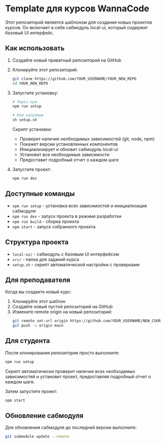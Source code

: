 # Template для курсов WannaCode

Этот репозиторий является шаблоном для создания новых проектов курсов. Он включает в себя сабмодуль local-ui, который содержит базовый UI интерфейс.

## Как использовать

1. Создайте новый приватный репозиторий на GitHub
2. Клонируйте этот репозиторий:
   ```bash
   git clone https://github.com/YOUR_USERNAME/YOUR_NEW_REPO
   cd YOUR_NEW_REPO
   ```

3. Запустите установку:
   ```bash
   # Через npm
   npm run setup

   # Или напрямую
   sh setup.sh
   ```

   Скрипт установки:
   - Проверит наличие необходимых зависимостей (git, node, npm)
   - Покажет версии установленных компонентов
   - Инициализирует и обновит сабмодуль local-ui
   - Установит все необходимые зависимости
   - Предоставит подробный отчет о каждом шаге

4. Запустите проект:
   ```bash
   npm run dev
   ```

## Доступные команды

- `npm run setup` - установка всех зависимостей и инициализация сабмодуля
- `npm run dev` - запуск проекта в режиме разработки
- `npm run build` - сборка проекта
- `npm start` - запуск собранного проекта

## Структура проекта

- `local-ui/` - сабмодуль с базовым UI интерфейсом
- `src/` - папка для заданий курса
- `setup.sh` - скрипт автоматической настройки с проверками

## Для преподавателя

Когда вы создаете новый курс:
1. Клонируйте этот шаблон
2. Создайте новый пустой репозиторий на GitHub
3. Измените remote origin на новый репозиторий:
   ```bash
   git remote set-url origin https://github.com/YOUR_USERNAME/NEW_COURSE_REPO
   git push -u origin main
   ```

## Для студента

После клонирования репозитория просто выполните:
```bash
npm run setup
```

Скрипт автоматически проверит наличие всех необходимых зависимостей и установит проект, предоставляя подробный отчет о каждом шаге.

Затем запустите проект:
```bash
npm start
```

## Обновление сабмодуля

Для обновления сабмодуля до последней версии выполните:
```bash
git submodule update --remote
``` 